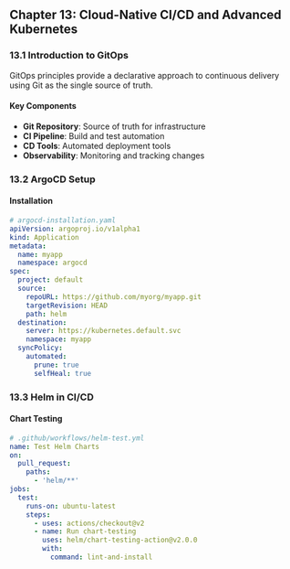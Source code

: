 ## Chapter 13: Cloud-Native CI/CD and Advanced Kubernetes

### 13.1 Introduction to GitOps
GitOps principles provide a declarative approach to continuous delivery using Git as the single source of truth.

#### Key Components
- **Git Repository**: Source of truth for infrastructure
- **CI Pipeline**: Build and test automation
- **CD Tools**: Automated deployment tools
- **Observability**: Monitoring and tracking changes

### 13.2 ArgoCD Setup

#### Installation
```yaml
# argocd-installation.yaml
apiVersion: argoproj.io/v1alpha1
kind: Application
metadata:
  name: myapp
  namespace: argocd
spec:
  project: default
  source:
    repoURL: https://github.com/myorg/myapp.git
    targetRevision: HEAD
    path: helm
  destination:
    server: https://kubernetes.default.svc
    namespace: myapp
  syncPolicy:
    automated:
      prune: true
      selfHeal: true
```

### 13.3 Helm in CI/CD

#### Chart Testing
```yaml
# .github/workflows/helm-test.yml
name: Test Helm Charts
on:
  pull_request:
    paths:
      - 'helm/**'
jobs:
  test:
    runs-on: ubuntu-latest
    steps:
      - uses: actions/checkout@v2
      - name: Run chart-testing
        uses: helm/chart-testing-action@v2.0.0
        with:
          command: lint-and-install
```
